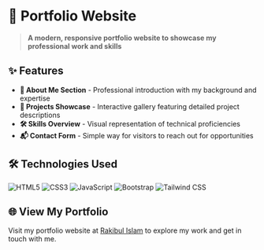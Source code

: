 # 🚀 Portfolio Website

> <strong>A modern, responsive portfolio website to showcase my professional work and skills</strong>

## ✨ Features

- **👤 About Me Section** - Professional introduction with my background and expertise
- **💼 Projects Showcase** - Interactive gallery featuring detailed project descriptions
- **🛠️ Skills Overview** - Visual representation of technical proficiencies
- **📬 Contact Form** - Simple way for visitors to reach out for opportunities

## 🛠️ Technologies Used

<p>
  <img src="https://img.shields.io/badge/HTML5-E34F26?style=flat-square&logo=html5&logoColor=white" alt="HTML5"/>
  <img src="https://img.shields.io/badge/CSS3-1572B6?style=flat-square&logo=css3&logoColor=white" alt="CSS3"/>
  <img src="https://img.shields.io/badge/JavaScript-F7DF1E?style=flat-square&logo=javascript&logoColor=black" alt="JavaScript"/>
  <img src="https://img.shields.io/badge/Bootstrap-7952B3?style=flat-square&logo=bootstrap&logoColor=white" alt="Bootstrap"/>
  <img src="https://img.shields.io/badge/Tailwind_CSS-38B2AC?style=flat-square&logo=tailwind-css&logoColor=white" alt="Tailwind CSS"/>
</p>

## 🌐 View My Portfolio

Visit my portfolio website at [Rakibul Islam](rakibul-portfolio-14.vercel.app) to explore my work and get in touch with me.
